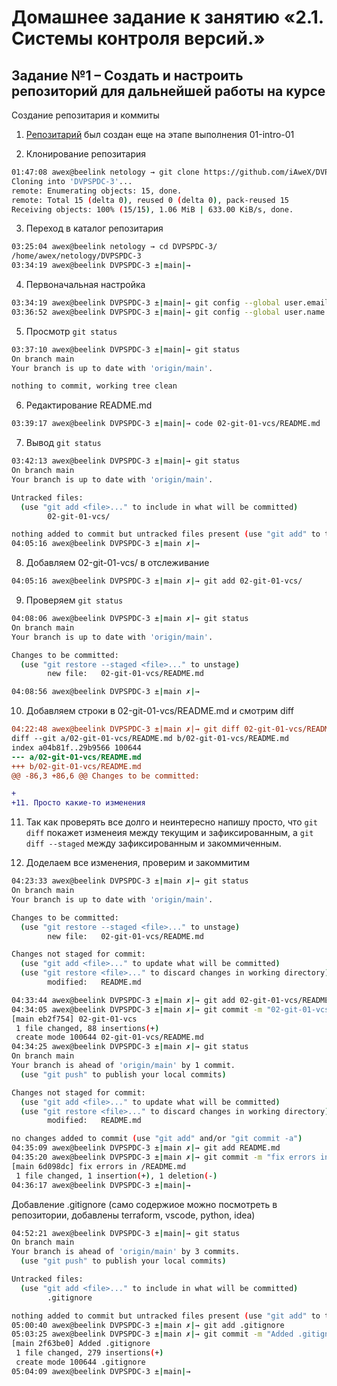 
# Домашнее задание к занятию «2.1. Системы контроля версий.»

## Задание №1 – Создать и настроить репозиторий для дальнейшей работы на курсе

Создание репозитария и коммиты

1. [Репозитарий](https://github.com/iAweX/DVPSPDC-3) был создан еще на этапе выполнения 01-intro-01

2. Клонирование репозитария 

```bash
01:47:08 awex@beelink netology → git clone https://github.com/iAweX/DVPSPDC-3.git DVPSPDC-3
Cloning into 'DVPSPDC-3'...
remote: Enumerating objects: 15, done.
remote: Total 15 (delta 0), reused 0 (delta 0), pack-reused 15
Receiving objects: 100% (15/15), 1.06 MiB | 633.00 KiB/s, done.
```

3. Переход в каталог репозитария

```bash
03:25:04 awex@beelink netology → cd DVPSPDC-3/
/home/awex/netology/DVPSPDC-3
03:34:19 awex@beelink DVPSPDC-3 ±|main|→ 
```

4. Первоначальная настройка
  
```bash
03:34:19 awex@beelink DVPSPDC-3 ±|main|→ git config --global user.email "a.v.knyazev@gmail.com"
03:36:52 awex@beelink DVPSPDC-3 ±|main|→ git config --global user.name "AweX"
```

5. Просмотр `git status`

```bash
03:37:10 awex@beelink DVPSPDC-3 ±|main|→ git status
On branch main
Your branch is up to date with 'origin/main'.

nothing to commit, working tree clean
```

6. Редактирование README.md

```bash
03:39:17 awex@beelink DVPSPDC-3 ±|main|→ code 02-git-01-vcs/README.md
```

7. Вывод `git status`

```bash
03:42:13 awex@beelink DVPSPDC-3 ±|main|→ git status
On branch main
Your branch is up to date with 'origin/main'.

Untracked files:
  (use "git add <file>..." to include in what will be committed)
        02-git-01-vcs/

nothing added to commit but untracked files present (use "git add" to track)
04:05:16 awex@beelink DVPSPDC-3 ±|main ✗|→
```

8. Добавляем 02-git-01-vcs/ в отслеживание

```bash
04:05:16 awex@beelink DVPSPDC-3 ±|main ✗|→ git add 02-git-01-vcs/
```

9. Проверяем `git status`

```bash
04:08:06 awex@beelink DVPSPDC-3 ±|main ✗|→ git status
On branch main
Your branch is up to date with 'origin/main'.

Changes to be committed:
  (use "git restore --staged <file>..." to unstage)
        new file:   02-git-01-vcs/README.md

04:08:56 awex@beelink DVPSPDC-3 ±|main ✗|→
```

10. Добавляем строки в 02-git-01-vcs/README.md и смотрим diff

```diff
04:22:48 awex@beelink DVPSPDC-3 ±|main ✗|→ git diff 02-git-01-vcs/README.md
diff --git a/02-git-01-vcs/README.md b/02-git-01-vcs/README.md
index a04b81f..29b9566 100644
--- a/02-git-01-vcs/README.md
+++ b/02-git-01-vcs/README.md
@@ -86,3 +86,6 @@ Changes to be committed:

+
+11. Просто какие-то изменения
```

11. Так как проверять все долго и неинтересно напишу просто, что `git diff` покажет изменеия между текущим и зафиксированным, а `git diff --staged` между зафиксированным и закоммиченным.

12. Доделаем все изменения, проверим и закоммитим

```bash
04:23:33 awex@beelink DVPSPDC-3 ±|main ✗|→ git status
On branch main
Your branch is up to date with 'origin/main'.

Changes to be committed:
  (use "git restore --staged <file>..." to unstage)
        new file:   02-git-01-vcs/README.md

Changes not staged for commit:
  (use "git add <file>..." to update what will be committed)
  (use "git restore <file>..." to discard changes in working directory)
        modified:   README.md

04:33:44 awex@beelink DVPSPDC-3 ±|main ✗|→ git add 02-git-01-vcs/README.md 
04:34:05 awex@beelink DVPSPDC-3 ±|main ✗|→ git commit -m "02-git-01-vcs"
[main eb2f754] 02-git-01-vcs
 1 file changed, 88 insertions(+)
 create mode 100644 02-git-01-vcs/README.md
04:34:25 awex@beelink DVPSPDC-3 ±|main ✗|→ git status 
On branch main
Your branch is ahead of 'origin/main' by 1 commit.
  (use "git push" to publish your local commits)

Changes not staged for commit:
  (use "git add <file>..." to update what will be committed)
  (use "git restore <file>..." to discard changes in working directory)
        modified:   README.md

no changes added to commit (use "git add" and/or "git commit -a")
04:35:09 awex@beelink DVPSPDC-3 ±|main ✗|→ git add README.md
04:35:20 awex@beelink DVPSPDC-3 ±|main ✗|→ git commit -m "fix errors in /README.md"
[main 6d098dc] fix errors in /README.md
 1 file changed, 1 insertion(+), 1 deletion(-)
04:36:17 awex@beelink DVPSPDC-3 ±|main|→
```

Добавление .gitignore (само содержиое можно посмотреть в репозитории, добавлены terraform, vscode, python, idea)

```bash
04:52:21 awex@beelink DVPSPDC-3 ±|main|→ git status
On branch main
Your branch is ahead of 'origin/main' by 3 commits.
  (use "git push" to publish your local commits)

Untracked files:
  (use "git add <file>..." to include in what will be committed)
        .gitignore

nothing added to commit but untracked files present (use "git add" to track)
05:00:40 awex@beelink DVPSPDC-3 ±|main ✗|→ git add .gitignore
05:03:25 awex@beelink DVPSPDC-3 ±|main ✗|→ git commit -m "Added .gitignore"
[main 2f63be0] Added .gitignore
 1 file changed, 279 insertions(+)
 create mode 100644 .gitignore
05:04:09 awex@beelink DVPSPDC-3 ±|main|→
```
